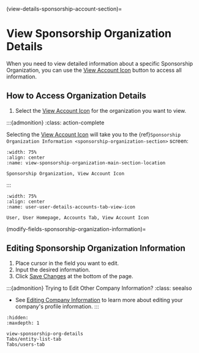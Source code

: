 
(view-details-sponsorship-account-section)=
# View Sponsorship Organization Details

When you need to view detailed information about a specific Sponsorship Organization, you can use the [View Account Icon](#view-more-icon) button to access all information.

## How to Access Organization Details

1. Select the [View Account Icon](#view-more-icon) for the organization you want to view.

:::{admonition}
:class: action-complete

Selecting the [View Account Icon](#view-more-icon) will take you to the {ref}`Sponsorship Organization Information <sponsorship-organization-section>` screen:


```{lazyfigure} ../../../../_static/solo_app/Universal/view-sponsorship-organization/view-sponsorship-organization-main-section-location.webp
:width: 75%
:align: center
:name: view-sponsorship-organization-main-section-location

Sponsorship Organization, View Account Icon
```

:::


```{lazyfigure} ../../../../_static/solo_app/User/User-Detail/account-details-sponsor/sponsor-organization-view-details-screen.webp
:width: 75%
:align: center
:name: user-user-details-accounts-tab-view-icon

User, User Homepage, Accounts Tab, View Account Icon
```

(modify-fields-sponsorship-organization-information)=
## Editing Sponsorship Organization Information

1. Place cursor in the field you want to edit.
1. Input the desired information.
1. Click [Save Changes](#save-changes) at the bottom of the page.

:::{admonition} Trying to Edit Other Company Information?
:class: seealso

- See [Editing Company Information](profile-section-homepage) to learn more about editing your company's profile information.
:::

```{toctree}
:hidden:
:maxdepth: 1

view-sponsorship-org-details
Tabs/entity-list-tab
Tabs/users-tab
```